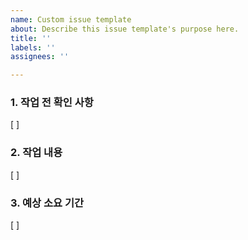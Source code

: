 ```yaml
---
name: Custom issue template
about: Describe this issue template's purpose here.
title: ''
labels: ''
assignees: ''

---
```


### 1. 작업 전 확인 사항
[ ]

### 2. 작업 내용
[ ]

### 3. 예상 소요 기간
[ ]
